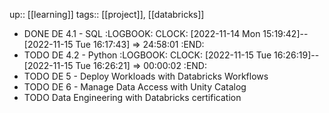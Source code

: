 up:: [[learning]]
tags:: [[project]], [[databricks]]

- DONE DE 4.1 - SQL
  :LOGBOOK:
  CLOCK: [2022-11-14 Mon 15:19:42]--[2022-11-15 Tue 16:17:43] =>  24:58:01
  :END:
- TODO DE 4.2 - Python
  :LOGBOOK:
  CLOCK: [2022-11-15 Tue 16:26:19]--[2022-11-15 Tue 16:26:21] =>  00:00:02
  :END:
- TODO DE 5 - Deploy Workloads with Databricks Workflows
- TODO DE 6 - Manage Data Access with Unity Catalog
- TODO Data Engineering with Databricks certification